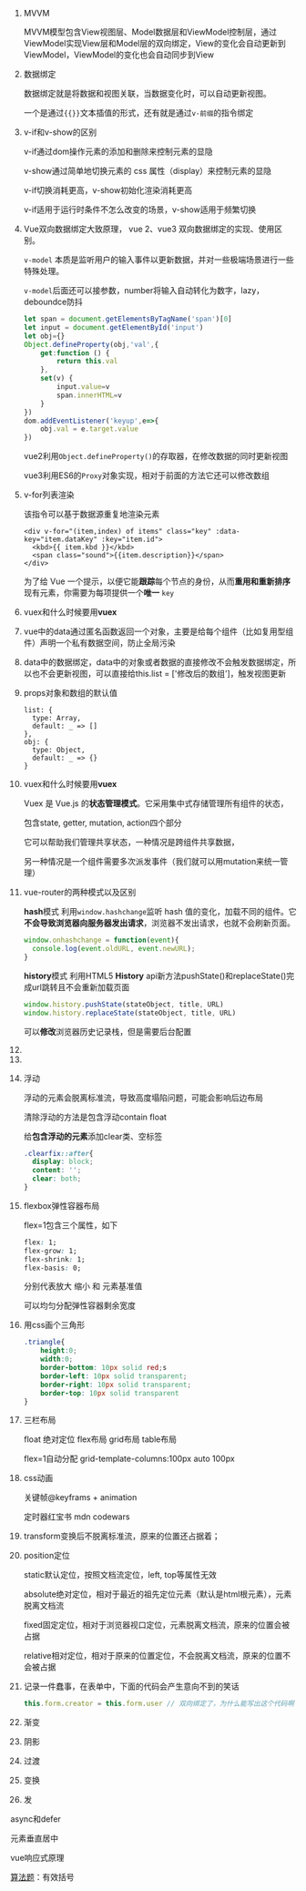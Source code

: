 1. MVVM

   MVVM模型包含View视图层、Model数据层和ViewModel控制层，通过ViewModel实现View层和Model层的双向绑定，View的变化会自动更新到ViewModel，ViewModel的变化也会自动同步到View

2. 数据绑定

   数据绑定就是将数据和视图关联，当数据变化时，可以自动更新视图。

   一个是通过`{{}}`文本插值的形式，还有就是通过`v-前缀`的指令绑定

3. v-if和v-show的区别

   v-if通过dom操作元素的添加和删除来控制元素的显隐

   v-show通过简单地切换元素的 css 属性（display）来控制元素的显隐

   v-if切换消耗更高，v-show初始化渲染消耗更高

   v-if适用于运行时条件不怎么改变的场景，v-show适用于频繁切换

4. Vue双向数据绑定大致原理， vue 2、vue3 双向数据绑定的实现、使用区别。

   `v-model` 本质是监听用户的输入事件以更新数据，并对一些极端场景进行一些特殊处理。

   `v-model`后面还可以接参数，number将输入自动转化为数字，lazy，deboundce防抖

   ```javascript
   let span = document.getElementsByTagName('span')[0]
   let input = document.getElementById('input')
   let obj={}
   Object.defineProperty(obj,'val',{
       get:function () {
           return this.val
       },
       set(v) {
           input.value=v
           span.innerHTML=v
       }
   })
   dom.addEventListener('keyup',e=>{
       obj.val = e.target.value
   })
   ```

   vue2利用`Object.defineProperty()`的存取器，在修改数据的同时更新视图

   vue3利用ES6的`Proxy`对象实现，相对于前面的方法它还可以修改数组

5. v-for列表渲染

   该指令可以基于数据源重复地渲染元素

   ```vue
   <div v-for="(item,index) of items" class="key" :data-key="item.dataKey" :key="item.id">
     <kbd>{{ item.kbd }}</kbd>
     <span class="sound">{{item.description}}</span>
   </div>
   ```

   为了给 Vue 一个提示，以便它能**跟踪**每个节点的身份，从而**重用和重新排序**现有元素，你需要为每项提供一个**唯一** `key`

6. vuex和什么时候要用**vuex**

7. vue中的data通过匿名函数返回一个对象，主要是给每个组件（比如复用型组件）声明一个私有数据空间，防止全局污染

8. data中的数据绑定，data中的对象或者数据的直接修改不会触发数据绑定，所以也不会更新视图，可以直接给this.list = ['修改后的数组']，触发视图更新

9. props对象和数组的默认值

   ```vue
   list: {
     type: Array,
     default: _ => []
   },
   obj: {
     type: Object,
     default: _ => {}
   }
   ```

10. vuex和什么时候要用**vuex**

    Vuex 是 Vue.js 的**状态管理模式**。它采用集中式存储管理所有组件的状态，

    包含state, getter, mutation, action四个部分

    它可以帮助我们管理共享状态，一种情况是跨组件共享数据，

    另一种情况是一个组件需要多次派发事件（我们就可以用mutation来统一管理）

11. vue-router的两种模式以及区别 

    **hash**模式   利用`window.hashchange`监听 hash 值的变化，加载不同的组件。它**不会导致浏览器向服务器发出请求**，浏览器不发出请求，也就不会刷新页面。

    ```javascript
    window.onhashchange = function(event){
      console.log(event.oldURL, event.newURL);
    }
    ```

    **history**模式  利用HTML5 **History** api新方法pushState()和replaceState()完成url跳转且不会重新加载页面

    ```javascript
    window.history.pushState(stateObject, title, URL)
    window.history.replaceState(stateObject, title, URL)
    ```

    可以**修改**浏览器历史记录栈，但是需要后台配置

12. 

13. 

14. 浮动

    浮动的元素会脱离标准流，导致高度塌陷问题，可能会影响后边布局

    清除浮动的方法是包含浮动contain float

    给**包含浮动的元素**添加clear类、空标签

    ```css
    .clearfix::after{
      display: block;
      content: '';
      clear: both;
    }
    ```

15. flexbox弹性容器布局

    flex=1包含三个属性，如下

    ```css
    flex: 1;
    flex-grow: 1;
    flex-shrink: 1;
    flex-basis: 0;
    ```

    分别代表放大  缩小 和 元素基准值   

    可以均匀分配弹性容器剩余宽度

16. 用css画个三角形 

    ```css
    .triangle{
        height:0;
        width:0;
        border-bottom: 10px solid red;s
        border-left: 10px solid transparent;
        border-right: 10px solid transparent;
        border-top: 10px solid transparent
    }
    ```

17. 三栏布局

    float  绝对定位 flex布局  grid布局  table布局

    flex=1自动分配           grid-template-columns:100px auto 100px

18. css动画

    关键帧@keyframs + animation

    定时器红宝书 mdn  codewars

19. transform变换后不脱离标准流，原来的位置还占据着；

20. position定位

    static默认定位，按照文档流定位，left, top等属性无效

    absolute绝对定位，相对于最近的祖先定位元素（默认是html根元素），元素脱离文档流

    fixed固定定位，相对于浏览器视口定位，元素脱离文档流，原来的位置会被占据

    relative相对定位，相对于原来的位置定位，不会脱离文档流，原来的位置不会被占据

21. 记录一件蠢事，在表单中，下面的代码会产生意向不到的笑话

    ```javascript
    this.form.creator = this.form.user // 双向绑定了，为什么能写出这个代码啊 ?guorh?
    ```

22. 渐变

23. 阴影

24. 过渡

25. 变换

    

26. 发









 async和defer 

 元素垂直居中 

 

 vue响应式原理 

 [算法题]()：有效括号

